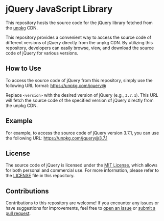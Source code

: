 # jQuery JavaScript Library

This repository hosts the source code for the jQuery library fetched from the [unpkg](https://unpkg.com/) CDN.

This repository provides a convenient way to access the source code of different versions of jQuery directly from the unpkg CDN. By utilizing this repository, developers can easily browse, view, and download the source code of jQuery for various versions.

## How to Use

To access the source code of jQuery from this repository, simply use the following URL format:
https://unpkg.com/jquery@<version>

Replace `<version>` with the desired version of jQuery (e.g., `3.7.1`). This URL will fetch the source code of the specified version of jQuery directly from the unpkg CDN.

## Example

For example, to access the source code of jQuery version 3.7.1, you can use the following URL:
https://unpkg.com/jquery@3.7.1

## License

The source code of jQuery is licensed under the [MIT License](https://opensource.org/licenses/MIT), which allows for both personal and commercial use. For more information, please refer to the [LICENSE](LICENSE) file in this repository.

## Contributions

Contributions to this repository are welcome! If you encounter any issues or have suggestions for improvements, feel free to [open an issue](https://github.com/unpkg-source/jquery/issues) or [submit a pull request](https://github.com/unpkg-source/jquery/pulls).
